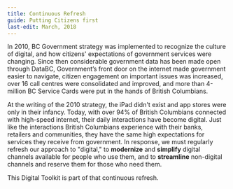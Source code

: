```yaml
---
title: Continuous Refresh
guide: Putting Citizens first
last-edit: March, 2018
---
```


In 2010, BC Government strategy was implemented to recognize the culture of digital, and how citizens' expectations of government services were changing. Since then considerable government data has been made open through DataBC, Government’s front door on the internet made government easier to navigate, citizen engagement on important issues was increased, over 16 call centres were consolidated and improved, and more than 4-million BC Service Cards were put in the hands of British Columbians.

At the writing of the 2010 strategy, the iPad didn't exist and app stores were only in their infancy. Today, with over 94% of British Columbians connected with high-speed internet, their daily interactions have become digital. Just like the interactions British Columbians experience with their banks, retailers and communities, they have the same high expectations for services they receive from government. In response, we must regularly refresh our approach to "digital," to **modernize** and **simplify** digital channels available for people who use them, and to **streamline** non-digital channels and reserve them for those who need them.

This Digital Toolkit is part of that continuous refresh.  
